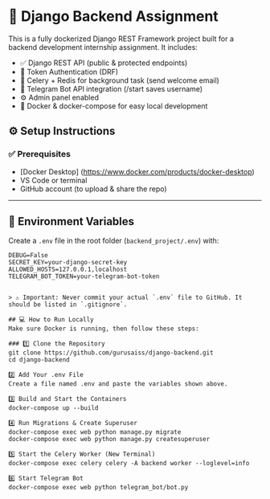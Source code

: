 # 🚀 Django Backend Assignment

This is a fully dockerized Django REST Framework project built for a backend development internship assignment. It includes:

- ✅ Django REST API (public & protected endpoints)
- 🔐 Token Authentication (DRF)
- 📨 Celery + Redis for background task (send welcome email)
- 🤖 Telegram Bot API integration (/start saves username)
- ⚙️ Admin panel enabled
- 🐳 Docker & docker-compose for easy local development

  

## ⚙️ Setup Instructions

### ✅ Prerequisites

- [Docker Desktop] (https://www.docker.com/products/docker-desktop)
- VS Code or terminal
- GitHub account (to upload & share the repo)

---

## 🔐 Environment Variables

Create a `.env` file in the root folder (`backend_project/.env`) with:

```env
DEBUG=False
SECRET_KEY=your-django-secret-key
ALLOWED_HOSTS=127.0.0.1,localhost
TELEGRAM_BOT_TOKEN=your-telegram-bot-token


> ⚠️ Important: Never commit your actual `.env` file to GitHub. It should be listed in `.gitignore`.

## 💻 How to Run Locally
Make sure Docker is running, then follow these steps:

### 1️⃣ Clone the Repository
git clone https://github.com/gurusaiss/django-backend.git
cd django-backend

2️⃣ Add Your .env File
Create a file named .env and paste the variables shown above.

3️⃣ Build and Start the Containers
docker-compose up --build

4️⃣ Run Migrations & Create Superuser
docker-compose exec web python manage.py migrate
docker-compose exec web python manage.py createsuperuser

5️⃣ Start the Celery Worker (New Terminal)
docker-compose exec celery celery -A backend worker --loglevel=info

6️⃣ Start Telegram Bot
docker-compose exec web python telegram_bot/bot.py
